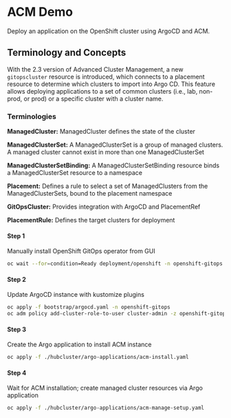 # ACM Demo

Deploy an application on the OpenShift cluster using ArgoCD and ACM.

## Terminology and Concepts

With the 2.3 version of Advanced Cluster Management, a new `gitopscluster` resource is introduced, which connects to a placement resource to determine which clusters to import into Argo CD. This feature allows deploying applications to a set of common clusters (i.e., lab, non-prod, or prod) or a specific cluster with a cluster name.

### Terminologies

**ManagedCluster:** ManagedCluster defines the state of the cluster

**ManagedClusterSet:** A ManagedClusterSet is a group of managed clusters. A managed cluster cannot exist in more than one ManagedClusterSet

**ManagedClusterSetBinding:** A ManagedClusterSetBinding resource binds a ManagedClusterSet resource to a namespace

**Placement:** Defines a rule to select a set of ManagedClusters from the ManagedClusterSets, bound to the placement namespace

**GitOpsCluster:** Provides integration with ArgoCD and PlacementRef

**PlacementRule:** Defines the target clusters for deployment

#### Step 1

Manually install OpenShift GitOps operator from GUI

```bash
oc wait --for=condition=Ready deployment/openshift -n openshift-gitops
```

#### Step 2

Update ArgoCD instance with kustomize plugins

```bash
oc apply -f bootstrap/argocd.yaml -n openshift-gitops
oc adm policy add-cluster-role-to-user cluster-admin -z openshift-gitops-argocd-application-controller -n openshift-gitops
```

#### Step 3

Create the Argo application to install ACM instance

```bash
oc apply -f ./hubcluster/argo-applications/acm-install.yaml
```

#### Step 4

Wait for ACM installation; create managed cluster resources via Argo application

```bash
oc apply -f ./hubcluster/argo-applications/acm-manage-setup.yaml
```
